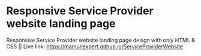 Responsive Service Provider website landing page
========================


Responsive Service Provider website landing page design with only HTML & CSS
||
Live link: https://mamunexpert.github.io/ServiceProviderWebsite
